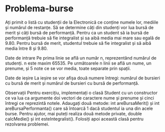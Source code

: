 # Problema-burse
Ați primit o listă cu studenții de la Electronică ce conține numele lor, mediile și numărul de restanțe. Să se determine câți din studenți vor lua bursă de merit și câți bursă de performanță. Pentru ca un student să ia bursă de performanță trebuie să fie integralist și sa aibă media mai mare sau egală de 9.80. Pentru bursă de merit, studentul trebuie să fie integralist și să aibă media între 8 și 9.80.

Date de intrare
Pe prima linie se află un număr n, reprezentând numărul de studenți. n este maxim 65535. Pe următoarele n linii se află un nume, un prenume, și 5 note ce se vor media, toate separate prin spații.

Date de ieșire
La ieșire se vor afișa două numere întregi: numărul de bursieri cu bursă de merit și numărul de bursieri cu bursă de performanță.

Observații
Pentru exercițiu, implementați o clasă Student cu un constructor ce va lua ca argumente doi vectori de caractere nume și prenume și cinci întregi ce reprezintă notele.  Adaugați două metode: int areBursaMerit() și int areBursaPerformanta() care să întoarcă 1 dacă studentul ia una din acele burse. Pentru ajutor, mai puteți realiza două metode private, double calcMedie() și int esteIntegralist(). Folosiți apoi această clasă pentru rezolvarea problemei.
